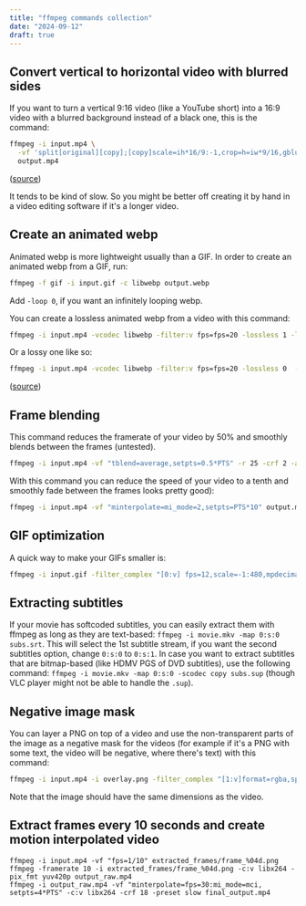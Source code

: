 ```yaml
---
title: "ffmpeg commands collection"
date: "2024-09-12"
draft: true
---
```


## Convert vertical to horizontal video with blurred sides

If you want to turn a vertical 9:16 video (like a YouTube short) into a 16:9 video with a blurred background instead of a black one, this is the command:

```sh
ffmpeg -i input.mp4 \
  -vf 'split[original][copy];[copy]scale=ih*16/9:-1,crop=h=iw*9/16,gblur=sigma=20[blurred];[blurred][original]overlay=(main_w-overlay_w)/2:(main_h-overlay_h)/2' \
  output.mp4
```

([source](https://www.junian.net/tech/ffmpeg-vertical-video-blur/))

It tends to be kind of slow. So you might be better off creating it by hand in a video editing software if it's a longer video.

## Create an animated webp

Animated webp is more lightweight usually than a GIF. In order to create an animated webp from a GIF, run:

```sh
ffmpeg -f gif -i input.gif -c libwebp output.webp
```

Add `-loop 0`, if you want an infinitely looping webp.

You can create a lossless animated webp from a video with this command:

```sh
ffmpeg -i input.mp4 -vcodec libwebp -filter:v fps=fps=20 -lossless 1 -loop 0 -preset default -an -vsync 0 -s 800:600 output.webp
```

Or a lossy one like so:

```sh
ffmpeg -i input.mp4 -vcodec libwebp -filter:v fps=fps=20 -lossless 0  -compression_level 3 -q:v 70 -loop 1 -preset picture -an -fps_mode 0 -s 800:600 output.webp
```

([source](https://www.junian.net/tech/ffmpeg-vertical-video-blur/))

## Frame blending

This command reduces the framerate of your video by 50% and smoothly blends between the frames (untested).

```sh
ffmpeg -i input.mp4 -vf "tblend=average,setpts=0.5*PTS" -r 25 -crf 2 -an output.mp4
```

With this command you can reduce the speed of your video to a tenth and smoothly fade between the frames looks pretty good):

```sh
ffmpeg -i input.mp4 -vf "minterpolate=mi_mode=2,setpts=PTS*10" output.mp4
```

## GIF optimization

A quick way to make your GIFs smaller is:

```sh
ffmpeg -i input.gif -filter_complex "[0:v] fps=12,scale=-1:480,mpdecimate,split [a][b];[a] palettegen=max_colors=32 [p];[b][p] paletteuse=dither=bayer:bayer_scale=5" output.gif
```

## Extracting subtitles

If your movie has softcoded subtitles, you can easily extract them with ffmpeg as long as they are text-based: `ffmpeg -i movie.mkv -map 0:s:0 subs.srt`. This will select the 1st subtitle stream, if you want the second subtitles option, change `0:s:0` to `0:s:1`. In case you want to extract subtitles that are bitmap-based (like HDMV PGS of DVD subtitles), use the following command: `ffmpeg -i movie.mkv -map 0:s:0 -scodec copy subs.sup` (though VLC player might not be able to handle the `.sup`).

## Negative image mask

You can layer a PNG on top of a video and use the non-transparent parts of the image as a negative mask for the videos (for example if it's a PNG with some text, the video will be negative, where there's text) with this command:

```sh
ffmpeg -i input.mp4 -i overlay.png -filter_complex "[1:v]format=rgba,split[alpha][color]; [alpha]alphaextract[invert]; [color]negate[neg]; [neg][invert]alphamerge[final]; [0:v][final]overlay=format=auto" -c:v libx264 -pix_fmt yuv420p output.mp4
```

Note that the image should have the same dimensions as the video.

## Extract frames every 10 seconds and create motion interpolated video

```
ffmpeg -i input.mp4 -vf "fps=1/10" extracted_frames/frame_%04d.png
ffmpeg -framerate 10 -i extracted_frames/frame_%04d.png -c:v libx264 -pix_fmt yuv420p output_raw.mp4
ffmpeg -i output_raw.mp4 -vf "minterpolate=fps=30:mi_mode=mci, setpts=4*PTS" -c:v libx264 -crf 18 -preset slow final_output.mp4
```
